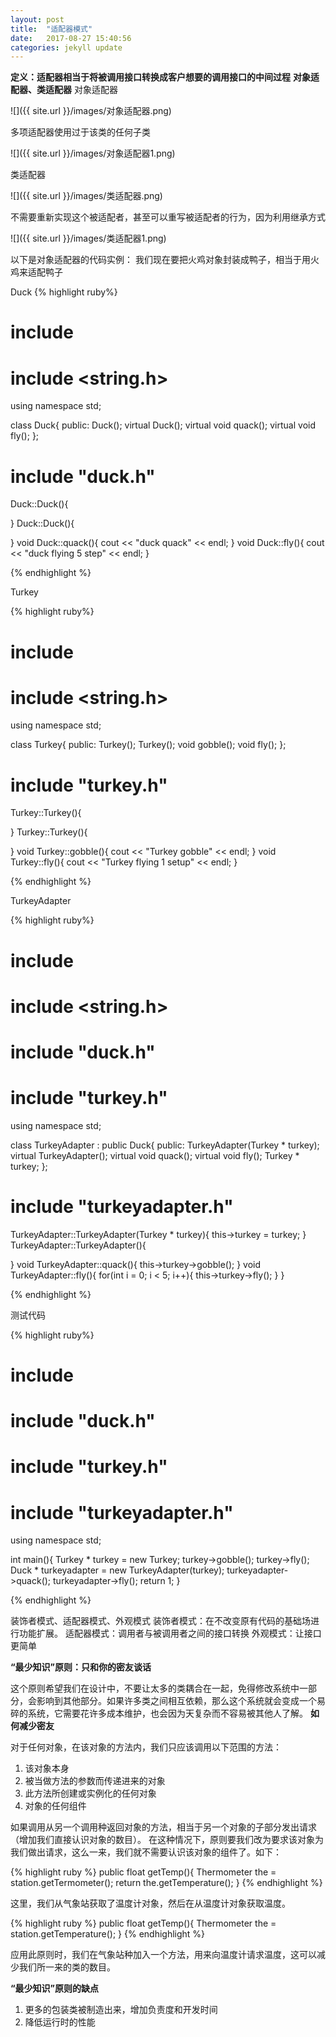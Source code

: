 ```yaml
---
layout: post
title:  "适配器模式"
date:   2017-08-27 15:40:56
categories: jekyll update
---
```

__定义：适配器相当于将被调用接口转换成客户想要的调用接口的中间过程__
**对象适配器、类适配器**
对象适配器

![]({{ site.url }}/images/对象适配器.png)

多项适配器使用过于该类的任何子类

![]({{ site.url }}/images/对象适配器1.png)

类适配器

![]({{ site.url }}/images/类适配器.png)

不需要重新实现这个被适配者，甚至可以重写被适配者的行为，因为利用继承方式

![]({{ site.url }}/images/类适配器1.png)

以下是对象适配器的代码实例：
我们现在要把火鸡对象封装成鸭子，相当于用火鸡来适配鸭子

Duck
{% highlight ruby%}
# include <iostream>
# include <string.h>
using namespace std;

class Duck{
public:
Duck();
virtual Duck();
virtual void quack();
virtual void fly();
};

# include "duck.h"

Duck::Duck(){

}
Duck::Duck(){

}
void Duck::quack(){
cout << "duck quack" << endl;
}
void Duck::fly(){
cout << "duck flying 5 step" << endl;
}

{% endhighlight %}

Turkey

{% highlight ruby%}
# include <iostream>
# include <string.h>
using namespace std;

class Turkey{
public:
Turkey();
Turkey();
void gobble();
void fly();
};

# include "turkey.h"

Turkey::Turkey(){

}
Turkey::Turkey(){

}
void Turkey::gobble(){
cout << "Turkey gobble" << endl;
}
void Turkey::fly(){
cout << "Turkey flying 1 setup" << endl;
}

{% endhighlight %}

TurkeyAdapter

{% highlight ruby%}
# include <iostream>
# include <string.h>
# include "duck.h"
# include "turkey.h"
using namespace std;

class TurkeyAdapter : public Duck{
public:
TurkeyAdapter(Turkey * turkey);
virtual TurkeyAdapter();
virtual void quack();
virtual void fly();
Turkey * turkey;
};

# include "turkeyadapter.h"

TurkeyAdapter::TurkeyAdapter(Turkey * turkey){
this->turkey = turkey;
}
TurkeyAdapter::TurkeyAdapter(){

}
void TurkeyAdapter::quack(){
this->turkey->gobble();
}
void TurkeyAdapter::fly(){
for(int i = 0; i < 5; i++){
this->turkey->fly();
}
}

{% endhighlight %}

测试代码

{% highlight ruby%}
# include <iostream>
# include "duck.h"
# include "turkey.h"
# include "turkeyadapter.h"

using namespace std;

int main(){
Turkey * turkey = new Turkey;
turkey->gobble();
turkey->fly();
Duck * turkeyadapter = new TurkeyAdapter(turkey);
turkeyadapter->quack();
turkeyadapter->fly();
return 1;
}

{% endhighlight %}

装饰者模式、适配器模式、外观模式
装饰者模式：在不改变原有代码的基础场进行功能扩展。
适配器模式：调用者与被调用者之间的接口转换
外观模式：让接口更简单

**“最少知识”原则：只和你的密友谈话**

这个原则希望我们在设计中，不要让太多的类耦合在一起，免得修改系统中一部分，会影响到其他部分。如果许多类之间相互依赖，那么这个系统就会变成一个易碎的系统，它需要花许多成本维护，也会因为天复杂而不容易被其他人了解。
**如何减少密友**

对于任何对象，在该对象的方法内，我们只应该调用以下范围的方法：

1. 该对象本身
2. 被当做方法的参数而传递进来的对象
3. 此方法所创建或实例化的任何对象
4. 对象的任何组件

如果调用从另一个调用种返回对象的方法，相当于另一个对象的子部分发出请求（增加我们直接认识对象的数目）。
在这种情况下，原则要我们改为要求该对象为我们做出请求，这么一来，我们就不需要认识该对象的组件了。如下：

{% highlight ruby %}
public float getTemp(){
Thermometer the = station.getTermometer();
return the.getTemperature();
}
{% endhighlight %}

这里，我们从气象站获取了温度计对象，然后在从温度计对象获取温度。

{% highlight ruby %}
public float getTemp(){
Thermometer the = station.getTemperature();
}
{% endhighlight %}

应用此原则时，我们在气象站种加入一个方法，用来向温度计请求温度，这可以减少我们所一来的类的数目。

**“最少知识”原则的缺点**

1. 更多的包装类被制造出来，增加负责度和开发时间
2. 降低运行时的性能
